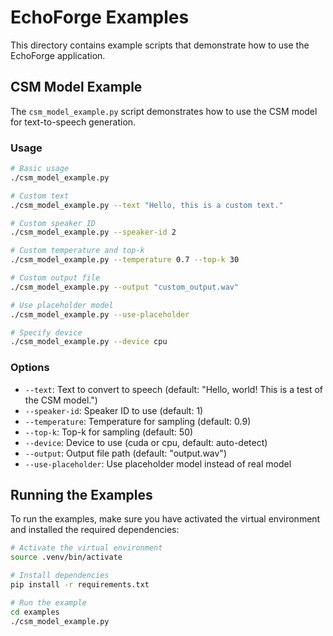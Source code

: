 # EchoForge Examples

This directory contains example scripts that demonstrate how to use the EchoForge application.

## CSM Model Example

The `csm_model_example.py` script demonstrates how to use the CSM model for text-to-speech generation.

### Usage

```bash
# Basic usage
./csm_model_example.py

# Custom text
./csm_model_example.py --text "Hello, this is a custom text."

# Custom speaker ID
./csm_model_example.py --speaker-id 2

# Custom temperature and top-k
./csm_model_example.py --temperature 0.7 --top-k 30

# Custom output file
./csm_model_example.py --output "custom_output.wav"

# Use placeholder model
./csm_model_example.py --use-placeholder

# Specify device
./csm_model_example.py --device cpu
```

### Options

- `--text`: Text to convert to speech (default: "Hello, world! This is a test of the CSM model.")
- `--speaker-id`: Speaker ID to use (default: 1)
- `--temperature`: Temperature for sampling (default: 0.9)
- `--top-k`: Top-k for sampling (default: 50)
- `--device`: Device to use (cuda or cpu, default: auto-detect)
- `--output`: Output file path (default: "output.wav")
- `--use-placeholder`: Use placeholder model instead of real model

## Running the Examples

To run the examples, make sure you have activated the virtual environment and installed the required dependencies:

```bash
# Activate the virtual environment
source .venv/bin/activate

# Install dependencies
pip install -r requirements.txt

# Run the example
cd examples
./csm_model_example.py
``` 